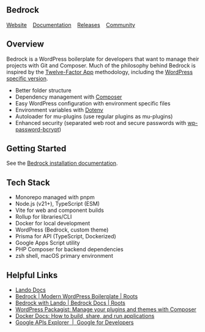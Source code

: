 ## Bedrock

<p>
  <a href="https://roots.io/bedrock/">Website</a> &nbsp;&nbsp; <a href="https://roots.io/bedrock/docs/installation/">Documentation</a> &nbsp;&nbsp; <a href="https://github.com/roots/bedrock/releases">Releases</a> &nbsp;&nbsp; <a href="https://discourse.roots.io/">Community</a>
</p>

## Overview

Bedrock is a WordPress boilerplate for developers that want to manage their projects with Git and Composer. Much of the philosophy behind Bedrock is inspired by the [Twelve-Factor App](http://12factor.net/) methodology, including the [WordPress specific version](https://roots.io/twelve-factor-wordpress/).

- Better folder structure
- Dependency management with [Composer](https://getcomposer.org)
- Easy WordPress configuration with environment specific files
- Environment variables with [Dotenv](https://github.com/vlucas/phpdotenv)
- Autoloader for mu-plugins (use regular plugins as mu-plugins)
- Enhanced security (separated web root and secure passwords with [wp-password-bcrypt](https://github.com/roots/wp-password-bcrypt))

## Getting Started

See the [Bedrock installation documentation](https://roots.io/bedrock/docs/installation/).

## Tech Stack

- Monorepo managed with pnpm
- Node.js (v21+), TypeScript (ESM)
- Vite for web and component builds
- Rollup for libraries/CLI
- Docker for local development
- WordPress (Bedrock, custom theme)
- Prisma for API (TypeScript, Dockerized)
- Google Apps Script utility
- PHP Composer for backend dependencies
- zsh shell, macOS primary environment

## Helpful Links

- [Lando Docs](https://docs.lando.dev/)
- [Bedrock | Modern WordPress Boilerplate | Roots](https://roots.io/bedrock/)
- [Bedrock with Lando | Bedrock Docs | Roots](https://roots.io/bedrock/docs/bedrock-with-lando/)
- [WordPress Packagist: Manage your plugins and themes with Composer](https://wpackagist.org/)
- [Docker Docs: How to build, share, and run applications](https://docs.docker.com/)
- [Google APIs Explorer  |  Google for Developers](https://developers.google.com/apis-explorer)

